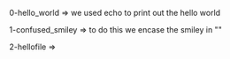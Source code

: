 0-hello_world => we used echo to print out the hello world

1-confused_smiley => to do this we encase the smiley in "\"

2-hellofile => 
